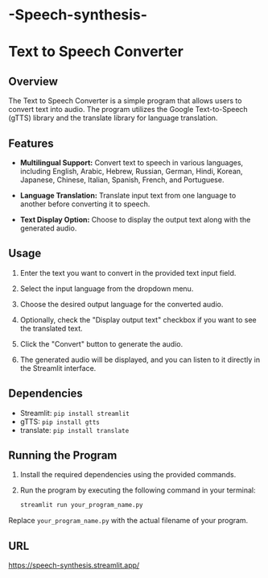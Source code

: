 # -Speech-synthesis-


# Text to Speech Converter

## Overview

The Text to Speech Converter is a simple program that allows users to convert text into audio. The program utilizes the Google Text-to-Speech (gTTS) library and the translate library for language translation.

## Features

- **Multilingual Support:** Convert text to speech in various languages, including English, Arabic, Hebrew, Russian, German, Hindi, Korean, Japanese, Chinese, Italian, Spanish, French, and Portuguese.

- **Language Translation:** Translate input text from one language to another before converting it to speech.

- **Text Display Option:** Choose to display the output text along with the generated audio.

## Usage

1. Enter the text you want to convert in the provided text input field.

2. Select the input language from the dropdown menu.

3. Choose the desired output language for the converted audio.

4. Optionally, check the "Display output text" checkbox if you want to see the translated text.

5. Click the "Convert" button to generate the audio.

6. The generated audio will be displayed, and you can listen to it directly in the Streamlit interface.

## Dependencies

- Streamlit: `pip install streamlit`
- gTTS: `pip install gtts`
- translate: `pip install translate`

## Running the Program

1. Install the required dependencies using the provided commands.

2. Run the program by executing the following command in your terminal:

    ```bash
    streamlit run your_program_name.py
    ```

Replace `your_program_name.py` with the actual filename of your program.


## URL
https://speech-synthesis.streamlit.app/

